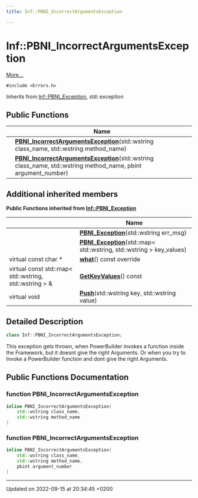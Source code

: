 ```yaml
---
title: Inf::PBNI_IncorrectArgumentsException

---
```


# Inf::PBNI_IncorrectArgumentsException



 [More...](#detailed-description)


`#include <Errors.h>`

Inherits from [Inf::PBNI_Exception](/docs/doxygen/Classes/classInf_1_1PBNI__Exception.md), std::exception

## Public Functions

|                | Name           |
| -------------- | -------------- |
| | **[PBNI_IncorrectArgumentsException](/docs/doxygen/Classes/classInf_1_1PBNI__IncorrectArgumentsException.md#function-pbni-incorrectargumentsexception)**(std::wstring class_name, std::wstring method_name) |
| | **[PBNI_IncorrectArgumentsException](/docs/doxygen/Classes/classInf_1_1PBNI__IncorrectArgumentsException.md#function-pbni-incorrectargumentsexception)**(std::wstring class_name, std::wstring method_name, pbint argument_number) |

## Additional inherited members

**Public Functions inherited from [Inf::PBNI_Exception](/docs/doxygen/Classes/classInf_1_1PBNI__Exception.md)**

|                | Name           |
| -------------- | -------------- |
| | **[PBNI_Exception](/docs/doxygen/Classes/classInf_1_1PBNI__Exception.md#function-pbni-exception)**(std::wstring err_msg) |
| | **[PBNI_Exception](/docs/doxygen/Classes/classInf_1_1PBNI__Exception.md#function-pbni-exception)**(std::map< std::wstring, std::wstring > key_values) |
| virtual const char * | **[what](/docs/doxygen/Classes/classInf_1_1PBNI__Exception.md#function-what)**() const override |
| virtual const std::map< std::wstring, std::wstring > & | **[GetKeyValues](/docs/doxygen/Classes/classInf_1_1PBNI__Exception.md#function-getkeyvalues)**() const |
| virtual void | **[Push](/docs/doxygen/Classes/classInf_1_1PBNI__Exception.md#function-push)**(std::wstring key, std::wstring value) |


## Detailed Description

```cpp
class Inf::PBNI_IncorrectArgumentsException;
```


This exception gets thrown, when PowerBuilder invokes a function inside the Framework, but it doesnt give the right Arguments. Or when you try to Invoke a PowerBuilder function and dont give the right Arguments. 

## Public Functions Documentation

### function PBNI_IncorrectArgumentsException

```cpp
inline PBNI_IncorrectArgumentsException(
    std::wstring class_name,
    std::wstring method_name
)
```


### function PBNI_IncorrectArgumentsException

```cpp
inline PBNI_IncorrectArgumentsException(
    std::wstring class_name,
    std::wstring method_name,
    pbint argument_number
)
```


-------------------------------

Updated on 2022-09-15 at 20:34:45 +0200